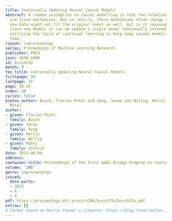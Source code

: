 ```yaml
---
title: Continually Updating Neural Causal Models
abstract: A common assumption in causal modelling is that the relations between variables
  are fixed mechanisms. But in reality, these mechanisms often change over time and
  new data might not fit the original model as well. But is it reasonable to regularly
  train new models or can we update a single model continually instead? We propose
  utilizing the field of continual learning to help keep causal models updated over
  time.
layout: inproceedings
series: Proceedings of Machine Learning Research
publisher: PMLR
issn: 2640-3498
id: busch23a
month: 0
tex_title: Continually Updating Neural Causal Models
firstpage: 30
lastpage: 37
page: 30-37
order: 30
cycles: false
bibtex_author: Busch, Florian Peter and Seng, Jonas and Willig, Moritz and Ze\v{c}evi\'c,
  Matej
author:
- given: Florian Peter
  family: Busch
- given: Jonas
  family: Seng
- given: Moritz
  family: Willig
- given: Matej
  family: Zečević
date: 2023-06-04
address: 
container-title: Proceedings of The First AAAI Bridge Program on Continual Causality
volume: '208'
genre: inproceedings
issued:
  date-parts:
  - 2023
  - 6
  - 4
pdf: https://proceedings.mlr.press/v208/busch23a/busch23a.pdf
extras: []
# Format based on Martin Fenner's citeproc: https://blog.front-matter.io/posts/citeproc-yaml-for-bibliographies/
---
```

